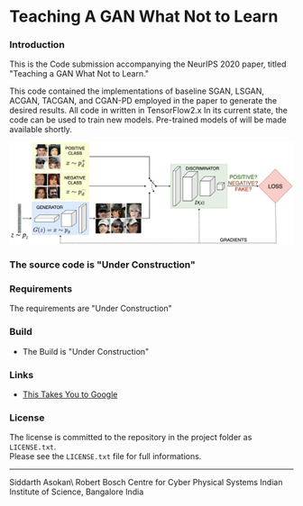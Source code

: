 Teaching A GAN What Not to Learn
====================

### Introduction

This is the Code submission accompanying the NeurIPS 2020 paper, titled "Teaching a GAN What Not to Learn."

This code contained the implementations of baseline SGAN, LSGAN, ACGAN, TACGAN, and CGAN-PD employed in the paper to generate the desired results. All code in written in TensorFlow2.x  In its current state, the code can be used to train new models. Pre-trained models of will be made available shortly.

![RumiGANs](Images/RumiGANs.png?raw=true)


### The source code is "Under Construction" 

### Requirements

The requirements are "Under Construction" 

            
### Build
* The Build is "Under Construction"

### Links

* [This Takes You to Google](http://www.google.com)



### License
The license is committed to the repository in the project folder as `LICENSE.txt`.  
Please see the `LICENSE.txt` file for full informations.


----------------------------------

Siddarth Asokan\\
Robert Bosch Centre for Cyber Physical Systems
Indian Institute of Science, Bangalore
India
